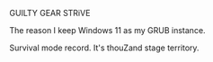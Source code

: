 GUILTY GEAR STRiVE

The reason I keep Windows 11
as my GRUB instance.

Survival mode record.
It's thouZand stage territory.

